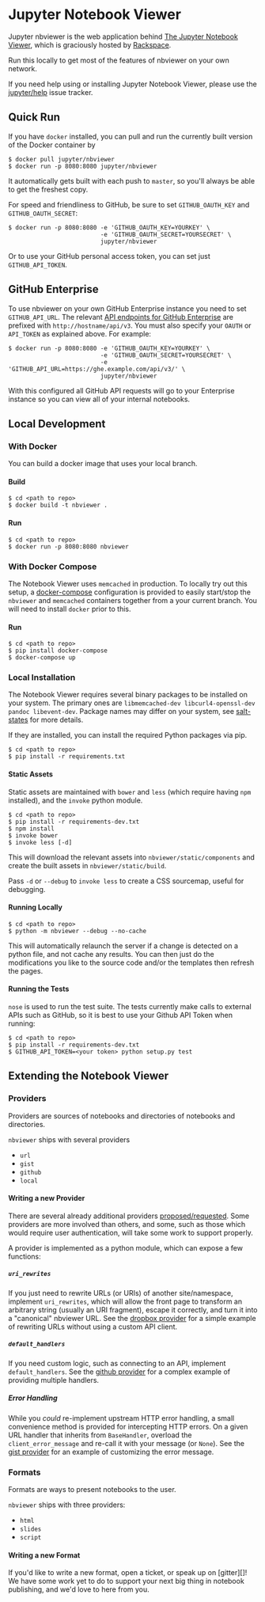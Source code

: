# Jupyter Notebook Viewer

Jupyter nbviewer is the web application behind [The Jupyter Notebook Viewer](http://nbviewer.ipython.org), which is graciously hosted by [Rackspace](https://developer.rackspace.com/?nbviewer=awesome).

Run this locally to get most of the features of nbviewer on your own network.

If you need help using or installing Jupyter Notebook Viewer, please use the [jupyter/help](https://github.com/jupyter/help) issue tracker.

## Quick Run

If you have `docker` installed, you can pull and run the currently built version of the Docker container by

```shell
$ docker pull jupyter/nbviewer
$ docker run -p 8080:8080 jupyter/nbviewer
```

It automatically gets built with each push to `master`, so you'll always be able to get the freshest copy.

For speed and friendliness to GitHub, be sure to set `GITHUB_OAUTH_KEY` and `GITHUB_OAUTH_SECRET`:

```shell
$ docker run -p 8080:8080 -e 'GITHUB_OAUTH_KEY=YOURKEY' \
                          -e 'GITHUB_OAUTH_SECRET=YOURSECRET' \
                          jupyter/nbviewer
```

Or to use your GitHub personal access token, you can set just `GITHUB_API_TOKEN`.


## GitHub Enterprise

To use nbviewer on your own GitHub Enterprise instance you need to set `GITHUB_API_URL`.
The relevant [API endpoints for GitHub Enterprise](https://developer.github.com/v3/enterprise/) are prefixed with `http://hostname/api/v3`.
You must also specify your `OAUTH` or `API_TOKEN` as explained above.  For example:

```shell
$ docker run -p 8080:8080 -e 'GITHUB_OAUTH_KEY=YOURKEY' \
                          -e 'GITHUB_OAUTH_SECRET=YOURSECRET' \
                          -e 'GITHUB_API_URL=https://ghe.example.com/api/v3/' \
                          jupyter/nbviewer
```

With this configured all GitHub API requests will go to your Enterprise instance so you can view all of your internal notebooks.

## Local Development

### With Docker

You can build a docker image that uses your local branch.


#### Build

```shell
$ cd <path to repo>
$ docker build -t nbviewer .
```


#### Run

```shell
$ cd <path to repo>
$ docker run -p 8080:8080 nbviewer
```

### With Docker Compose

The Notebook Viewer uses `memcached` in production. To locally try out this
setup, a [docker-compose](https://docs.docker.com/compose/) configuration is
provided to easily start/stop the `nbviewer` and `memcached` containers
together from a your current branch. You will need to install `docker` prior
to this.

#### Run

```shell
$ cd <path to repo>
$ pip install docker-compose
$ docker-compose up
```


### Local Installation

The Notebook Viewer requires several binary packages to be installed on your system. The primary ones are `libmemcached-dev libcurl4-openssl-dev pandoc libevent-dev`. Package names may differ on your system, see [salt-states](https://github.com/rgbkrk/salt-states-nbviewer/blob/master/nbviewer/init.sls) for more details.

If they are installed, you can install the required Python packages via pip.

```shell
$ cd <path to repo>
$ pip install -r requirements.txt
```

#### Static Assets

Static assets are maintained with `bower` and `less` (which require having
`npm` installed), and the `invoke` python module.

```shell
$ cd <path to repo>
$ pip install -r requirements-dev.txt
$ npm install
$ invoke bower
$ invoke less [-d]
```

This will download the relevant assets into `nbviewer/static/components` and create the built assets in `nbviewer/static/build`.

Pass `-d` or `--debug` to `invoke less` to create a CSS sourcemap, useful for debugging.


#### Running Locally

```shell
$ cd <path to repo>
$ python -m nbviewer --debug --no-cache
```

This will automatically relaunch the server if a change is detected on a python file, and not cache any results. You can then just do the modifications you like to the source code and/or the templates then refresh the pages.


#### Running the Tests

`nose` is used to run the test suite. The tests currently make calls to
external APIs such as GitHub, so it is best to use your Github API Token when
running:

```shell
$ cd <path to repo>
$ pip install -r requirements-dev.txt
$ GITHUB_API_TOKEN=<your token> python setup.py test
```


## Extending the Notebook Viewer
### Providers
Providers are sources of notebooks and directories of notebooks and directories.

`nbviewer` ships with several providers
- `url`
- `gist`
- `github`
- `local`

#### Writing a new Provider
There are several already additional providers
[proposed/requested](https://github.com/jupyter/nbviewer/issues?utf8=%E2%9C%93&q=is%3Aissue+is%3Aopen+label%3Aprovider). Some providers are more involved than others, and some,
such as those which would require user authentication, will take some work to
support properly.

A provider is implemented as a python module, which can expose a few functions:

##### `uri_rewrites`
If you just need to rewrite URLs (or URIs) of another site/namespace, implement
`uri_rewrites`, which will allow the front page to transform an arbitrary string
(usually an URI fragment), escape it correctly, and turn it into a "canonical"
nbviewer URL. See the [dropbox provider](./nbviewer/providers/dropbox/handlers.py)
for a simple example of rewriting URLs without using a custom API client.

##### `default_handlers`
If you need custom logic, such as connecting to an API, implement
`default_handlers`. See the [github provider](./nbviewer/providers/github/handlers.py)
for a complex example of providing multiple handlers.

##### Error Handling
While you _could_ re-implement upstream HTTP error handling, a small
convenience method is provided for intercepting HTTP errors.
On a given URL handler that inherits from `BaseHandler`, overload the
`client_error_message` and re-call it with your message (or `None`). See the
[gist provider](./nbviewer/providers/gist/handlers.py) for an example of customizing the
error message.

### Formats
Formats are ways to present notebooks to the user.

`nbviewer` ships with three providers:
- `html`
- `slides`
- `script`

#### Writing a new Format
If you'd like to write a new format, open a ticket, or speak up on [gitter][]!
We have some work yet to do to support your next big thing in notebook
publishing, and we'd love to here from you.
